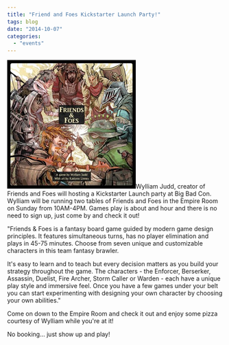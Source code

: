 ```yaml
---
title: "Friend and Foes Kickstarter Launch Party!"
tags: blog
date: "2014-10-07"
categories: 
  - "events"
---
```


[![Friends & Foes](/images/Friends-Foes-300x300.jpg)](http://www.bigbadcon.com/wp-content/uploads/2014/10/Friends-Foes.jpg)Wylliam Judd, creator of Friends and Foes will hosting a Kickstarter Launch party at Big Bad Con. Wylliam will be running two tables of Friends and Foes in the Empire Room on Sunday from 10AM-4PM. Games play is about and hour and there is no need to sign up, just come by and check it out!

"Friends & Foes is a fantasy board game guided by modern game design principles. It features simultaneous turns, has no player elimination and plays in 45-75 minutes. Choose from seven unique and customizable characters in this team fantasy brawler.

It's easy to learn and to teach but every decision matters as you build your strategy throughout the game. The characters - the Enforcer, Berserker, Assassin, Duelist, Fire Archer, Storm Caller or Warden - each have a unique play style and immersive feel. Once you have a few games under your belt you can start experimenting with designing your own character by choosing your own abilities."

Come on down to the Empire Room and check it out and enjoy some pizza courtesy of Wylliam while you're at it!

No booking… just show up and play!
